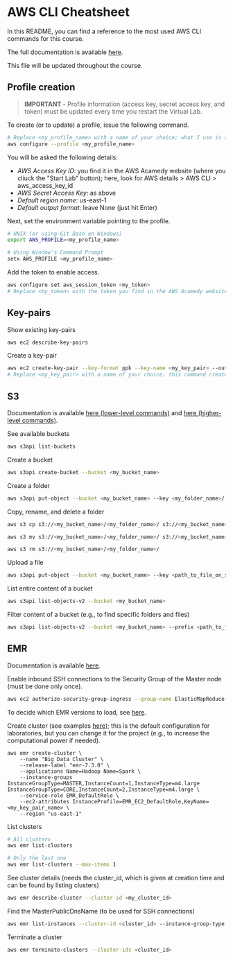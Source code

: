 # AWS CLI Cheatsheet

In this README, you can find a reference to the most used AWS CLI commands for this course.

The full documentation is available [here](https://awscli.amazonaws.com/v2/documentation/api/latest/reference/index.html#cli-aws).

This file will be updated throughout the course.

## Profile creation

>**IMPORTANT** - Profile information (access key, secret access key, and token) must be updated every time you restart the Virtual Lab.

To create (or to update) a profile, issue the following command.

```bash
# Replace <my_profile_name> with a name of your choice; what I use is aws-2425-class1-egallinucci (we will create another key-pair for class2)
aws configure --profile <my_profile_name> 
```

You will be asked the following details:
- *AWS Access Key ID*: you find it in the AWS Acamedy website (where you cliuck the "Start Lab" button); here, look for AWS details > AWS CLI > aws_access_key_id
- *AWS Secret Access Key*: as above
- *Default region name*: us-east-1
- *Default output format*: leave None (just hit Enter)

Next, set the environment variable pointing to the profile.

```bash
# UNIX (or using Git Bash on Windows)
export AWS_PROFILE=<my_profile_name>

# Using Window's Command Prompt
setx AWS_PROFILE <my_profile_name>
```

Add the token to enable access.

```bash
aws configure set aws_session_token <my_token>
# Replace <my_token> with the token you find in the AWS Acamedy website, together with the aws_access_key_id (see above)
```

## Key-pairs

Show existing key-pairs

```bash
aws ec2 describe-key-pairs
```

Create a key-pair
```bash
aws ec2 create-key-pair --key-format ppk --key-name <my_key_pair> --output text > keys/<my_key_pair>.ppk
# Replace <my_key_pair> with a name of your choice; this command creates the ppk and downloads it into the keys folder
```

## S3

Documentation is available [here (lower-level commands)](https://awscli.amazonaws.com/v2/documentation/api/latest/reference/s3/index.html#cli-aws-s3) and [here (higher-level commands)](https://awscli.amazonaws.com/v2/documentation/api/latest/reference/s3api/index.html#cli-aws-s3api).


See available buckets 
```bash
aws s3api list-buckets
```

Create a bucket
```bash
aws s3api create-bucket --bucket <my_bucket_name>
```

Create a folder
```bash
aws s3api put-object --bucket <my_bucket_name> --key <my_folder_name>/
```

Copy, rename, and delete a folder
```  bash
aws s3 cp s3://<my_bucket_name>/<my_folder_name>/ s3://<my_bucket_name>/<another_folder_name>/

aws s3 mv s3://<my_bucket_name>/<my_folder_name>/ s3://<my_bucket_name>/<another_folder_name>/

aws s3 rm s3://<my_bucket_name>/<my_folder_name>/
```

Upload a file

```bash
aws s3api put-object --bucket <my_bucket_name> --key <path_to_file_on_s3> --body <local_path_to_file>
```

List entire content of a bucket
```bash
aws s3api list-objects-v2 --bucket <my_bucket_name>
```

Filter content of a bucket (e.g., to find specific folders and files)
```bash
aws s3api list-objects-v2 --bucket <my_bucket_name> --prefix <path_to_filter_on>
```

## EMR

Documentation is available [here](https://awscli.amazonaws.com/v2/documentation/api/latest/reference/emr/index.html#cli-aws-emr).


Enable inbound SSH connections to the Security Group of the Master node (must be done only once).

```bash
aws ec2 authorize-security-group-ingress --group-name ElasticMapReduce-master --ip-permissions IpProtocol=tcp,FromPort=22,ToPort=22,IpRanges="[{CidrIp=0.0.0.0/0}]"
```

To decide which EMR versions to load, see [here](https://docs.aws.amazon.com/emr/latest/ReleaseGuide/emr-release-components.html).

Create cluster (see examples [here](https://github.com/aws/aws-cli/blob/develop/awscli/examples/emr/create-cluster-examples.rst)); this is the default configuration for laboratories, but you can change it for the project (e.g., to increase the computational power if needed).

```
aws emr create-cluster \
    --name "Big Data Cluster" \
    --release-label "emr-7.3.0" \
    --applications Name=Hadoop Name=Spark \
    --instance-groups InstanceGroupType=MASTER,InstanceCount=1,InstanceType=m4.large InstanceGroupType=CORE,InstanceCount=2,InstanceType=m4.large \
    --service-role EMR_DefaultRole \
    --ec2-attributes InstanceProfile=EMR_EC2_DefaultRole,KeyName=<my_key_pair_name> \
    --region "us-east-1"
```

List clusters

```bash
# All clusters
aws emr list-clusters 

# Only the last one
aws emr list-clusters --max-items 1
```

See cluster details (needs the cluster_id, which is given at creation time and can be found by listing clusters)

```bash
aws emr describe-cluster --cluster-id <my_cluster_id>
```

Find the MasterPublicDnsName (to be used for SSH connections)
```bash
aws emr list-instances --cluster-id <cluster_id> --instance-group-type MASTER
```

Terminate a cluster

```bash
aws emr terminate-clusters --cluster-ids <cluster_id>
```

